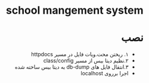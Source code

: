 # <div dir="rtl">school mangement system</div>
# <div dir="rtl">نصب</div>
<div dir="rtl"><ul>
  <li>١. ریختن محت.ویات فایل در مسیر httpdocs </li>
  <li>٢.نظیم دیتا بیس از مسیر class/config</li>
  <li>٣.انتقال فایل های db-dump به دیتا بیس ساخته شده </li>
  <li>اجرا برروی localhost </li>
</ul></div>
